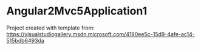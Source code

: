 # Angular2Mvc5Application1

Project created with template from:
https://visualstudiogallery.msdn.microsoft.com/4190ee5c-15d9-4afe-ac14-515bdb6493da
